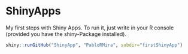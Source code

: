 # ShinyApps

My first steps with Shiny Apps. To run it, just write in your R console (provided you have the shiny-Package installed).

```R
shiny::runGitHub("ShinyApp", "PabloRMira", subdir="firstShinyApp")
```
